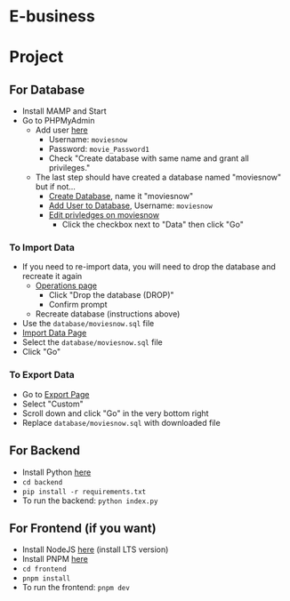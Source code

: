 # E-business
# Project

## For Database
- Install MAMP and Start
- Go to PHPMyAdmin
  - Add user [here](http://localhost/phpMyAdmin/index.php?route=/server/privileges&adduser=1)
    - Username: `moviesnow`
    - Password: `movie_Password1`
    - Check "Create database with same name and grant all privileges."
  - The last step should have created a database named "moviesnow" but if not...
    - [Create Database](http://localhost/phpMyAdmin/index.php?route=/server/databases&server=1), name it "moviesnow"
    - [Add User to Database](http://localhost/phpMyAdmin/index.php?route=/server/privileges&adduser=1&dbname=moviesnow), Username: `moviesnow`
    - [Edit privledges on moviesnow](http://localhost/phpMyAdmin/index.php?route=/server/privileges&username=moviesnow&hostname=%25&dbname=moviesnow&tablename=&routinename=)
      - Click the checkbox next to "Data" then click "Go"

### To Import Data
- If you need to re-import data, you will need to drop the database and recreate it again
  - [Operations page](http://localhost/phpMyAdmin/index.php?route=/database/operations&db=moviesnow)
    - Click "Drop the database (DROP)"
    - Confirm prompt
  - Recreate database (instructions above)
- Use the `database/moviesnow.sql` file
- [Import Data Page](http://localhost/phpMyAdmin/index.php?route=/database/import&db=moviesnow)
- Select the `database/moviesnow.sql` file
- Click "Go"

### To Export Data
- Go to [Export Page](http://localhost/phpMyAdmin/index.php?route=/database/export&db=moviesnow)
- Select "Custom"
- Scroll down and click "Go" in the very bottom right
- Replace `database/moviesnow.sql` with downloaded file

## For Backend
- Install Python [here](https://apps.microsoft.com/store/detail/python-311/9NRWMJP3717K?hl=en-us&gl=us)
- `cd backend`
- `pip install -r requirements.txt`
- To run the backend: `python index.py`

## For Frontend (if you want)
- Install NodeJS [here](https://nodejs.org/en) (install LTS version)
- Install PNPM [here](https://pnpm.io/installation)
- `cd frontend`
- `pnpm install`
- To run the frontend: `pnpm dev`
